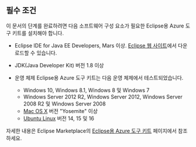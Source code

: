 ## <a name="prerequisites"></a>필수 조건
이 문서의 단계를 완료하려면 다음 소프트웨어 구성 요소가 필요한 Eclipse용 Azure 도구 키트를 설치해야 합니다.

* Eclipse IDE for Java EE Developers, Mars 이상. [Eclipse 웹 사이트](http://www.eclipse.org/downloads/)에서 다운로드할 수 있습니다.

* JDK(Java Developer Kit) 버전 1.8 이상

* 운영 체제 Eclipse용 Azure 도구 키트는 다음 운영 체제에서 테스트되었습니다.
  
  * Windows 10, Windows 8.1, Windows 8 및 Windows 7
  * Windows Server 2012 R2, Windows Server 2012, Windows Server 2008 R2 및 Windows Server 2008
  * [Mac OS X](http://www.apple.com/osx) 버전 "Yosemite" 이상
  * [Ubuntu Linux](http://www.ubuntu.com) 버전 14, 15 및 16

자세한 내용은 Eclipse Marketplace의 [Eclipse용 Azure 도구 키트](http://marketplace.eclipse.org/content/azure-toolkit-eclipse) 페이지에서 참조하세요.

<!--
> [!IMPORTANT]
> If you are using the Azure Toolkit for Eclipse on Windows, the toolkit requires installing the Azure SDK 2.9.6 or later in order to use the Azure emulator. You have two options for installing the Azure SDK:
> 
> * You can download and install the Azure SDK by using the [Web Platform Installer (WebPI)](http://go.microsoft.com/fwlink/?LinkID=252838).
> * If you do not have the Azure SDK installed when you create your first Azure deployment project, you will be prompted to automatically download install the requisite version of the Azure SDK.
> 
> Note that the Azure SDK is required on Windows only.
> 
> 
-->
